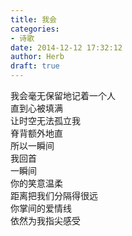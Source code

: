 ```yaml
---  
title: 我会  
categories:  
- 诗歌  
date: 2014-12-12 17:32:12  
author: Herb  
draft: true
---  
```

我会毫无保留地记着一个人  
直到心被填满  
让时空无法孤立我  
脊背额外地直  
所以一瞬间  
我回首  
一瞬间  
你的笑意温柔  
距离把我们分隔得很远  
你掌间的爱情线  
依然为我指尖感受